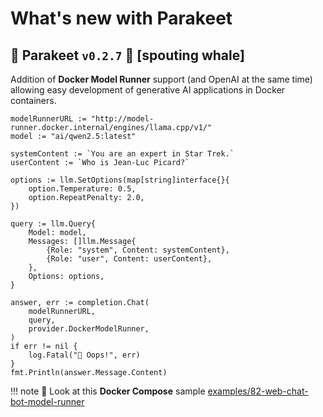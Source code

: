 # What's new with Parakeet 

## 🦜 Parakeet `v0.2.7` 🐳 [spouting whale]

Addition of **Docker Model Runner** support (and OpenAI at the same time) allowing easy development of generative AI applications in Docker containers.

```golang
modelRunnerURL := "http://model-runner.docker.internal/engines/llama.cpp/v1/"
model := "ai/qwen2.5:latest" 

systemContent := `You are an expert in Star Trek.`
userContent := `Who is Jean-Luc Picard?`

options := llm.SetOptions(map[string]interface{}{
    option.Temperature: 0.5,
    option.RepeatPenalty: 2.0,
})

query := llm.Query{
    Model: model,
    Messages: []llm.Message{
        {Role: "system", Content: systemContent},
        {Role: "user", Content: userContent},
    },
    Options: options,
}

answer, err := completion.Chat(
    modelRunnerURL, 
    query, 
    provider.DockerModelRunner,
)
if err != nil {
    log.Fatal("🫢 Oops!", err)
}
fmt.Println(answer.Message.Content)
```

!!! note
	👋 Look at this **Docker Compose** sample [examples/82-web-chat-bot-model-runner](https://github.com/parakeet-nest/parakeet/tree/main/examples/82-web-chat-bot-model-runner)


